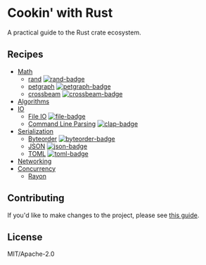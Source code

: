 # Cookin' with Rust

A practical guide to the Rust crate ecosystem.

## Recipes

- [Math](pages/math.html)
    - [rand](pages/rand.html) [![rand-badge]][rand]
    - [petgraph](pages/petgraph.html) [![petgraph-badge]][petgraph]
    - [crossbeam](pages/crossbeam.html) [![crossbeam-badge]][crossbeam]
- [Algorithms](pages/algorithms.html)
- [IO](pages/IO.html)
    - [File IO](pages/file_io.html) [![file-badge]][file]
    - [Command Line Parsing](pages/cli_parsing.html) [![clap-badge]][clap]
- [Serialization](pages/serialization.html)
    - [Byteorder](pages/byteorder.html) [![byteorder-badge]][byteorder]
    - [JSON](pages/json.html) [![json-badge]][json]
    - [TOML](pages/toml.html) [![toml-badge]][toml]
- [Networking](pages/networking.html)
- [Concurrency](pages/concurrency.html)
    - [Rayon](pages/rayon.html)

## Contributing
If you'd like to make changes to the project, please see [this guide](pages/contributing.html).

## License

MIT/Apache-2.0


<!-- Links -->

[byteorder-badge]: https://img.shields.io/crates/v/byteorder.svg?label=byteorder
[byteorder]: https://docs.rs/byteorder
[file-badge]: https://img.shields.io/crates/v/file.svg?label=file
[file]: https://doc.rust-lang.org/std/fs/struct.File.html
[clap-badge]: https://img.shields.io/crates/v/clap.svg?label=clap
[clap]: https://kbknapp.github.io/clap-rs/clap/struct.Arg.html
[json-badge]: https://img.shields.io/crates/v/json.svg?label=json
[json]: http://json.rs/doc/json
[toml-badge]: https://img.shields.io/crates/v/toml.svg?label=toml
[toml]: http://alexcrichton.com/toml-rs/toml/
[rand-badge]: https://img.shields.io/crates/v/rand.svg?label=rand
[rand]: https://doc.rust-lang.org/rand/rand/index.html
[error-docs]: https://doc.rust-lang.org/book/error-handling.html
[error-blog]: https://brson.github.io/2016/11/30/starting-with-error-chain
[petgraph-badge]: https://img.shields.io/crates/v/petgraph.svg?label=petgraph
[petgraph]: https://docs.rs/petgraph/0.4.3/petgraph/
[crossbeam-badge]: https://img.shields.io/crates/v/crossbeam.svg?label=crossbeam
[crossbeam]: https://docs.rs/crossbeam
[rayon-badge]: https://img.shields.io/crates/v/rayon.svg?label=rayon
[rayon]: https://docs.rs/rayon

